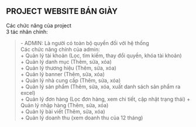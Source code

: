 ## PROJECT WEBSITE BÁN GIÀY
Các chức năng của project<br>
3 tác nhân chính:<br>
<blockquote>
    - ADMIN: Là người có toàn bộ quyền đối với hệ thống<br>
    Các chức năng chính của admin:<br>
    + Quản lý tài khoản (Lọc, tìm kiếm, thay đổi quyền, khóa tài khoản)<br>
    + Quản lý danh mục (Thêm, sửa, xóa)<br>
    + Quản lý thương hiệu (Thêm, sửa, xóa)<br>
    + Quản lý banner (Thêm, sửa, xóa)<br>
    + Quản lý nhà cung cấp (Thêm, sửa, xóa)<br>
    + Quản lý sản phẩm (Thêm, sửa, xóa, xuất danh sách sản phẩm ra excel)<br>
    + Quản lý đơn hàng (Lọc đơn hàng, xem chi tiết, cập nhật trạng thái)
    + Quản lý nhập hàng (Thêm, sửa, xóa)<br>
    + Quản lý bài viết (Thêm, sửa, xóa)<br>
    + Quản lý doanh thu (xem doanh thu của 12 tháng)
</blockquote>
        